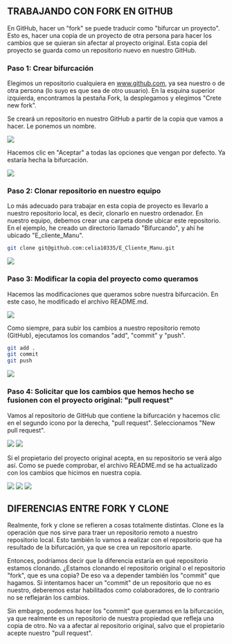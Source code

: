 ## TRABAJANDO CON FORK EN GITHUB
En GitHub, hacer un "fork" se puede traducir como "bifurcar un proyecto". Esto es, hacer una copia de un proyecto de otra persona para hacer los cambios que se quieran sin afectar al proyecto original. Esta copia del proyecto se guarda como un repositorio nuevo en nuestro GitHub.

### Paso 1: Crear bifurcación
Elegimos un repositorio cualquiera en www.github.com, ya sea nuestro o de otra persona (lo suyo es que sea de otro usuario).
En la esquina superior izquierda, encontramos la pestaña Fork, la desplegamos y elegimos "Crete new fork".

Se creará un repositorio en nuestro GitHub a partir de la copia que vamos a hacer. Le ponemos un nombre.

![](https://github.com/celia10335/celia10335.github.io/blob/main/capturas%20fork/Captura%20de%20pantalla%202022-10-02%20132217.jpg)

 
Hacemos clic en "Aceptar" a todas las opciones que vengan por defecto. Ya estaría hecha la bifurcación.
 
![](https://github.com/celia10335/celia10335.github.io/blob/main/capturas%20fork/Captura%20de%20pantalla%20de%202022-09-29%2009-31-42.png)


### Paso 2: Clonar repositorio en nuestro equipo
Lo más adecuado para trabajar en esta copia de proyecto es llevarlo a nuestro repositorio local, es decir, clonarlo en nuestro ordenador.
En nuestro equipo, debemos crear una carpeta donde ubicar este repositorio. En el ejemplo, he creado un directorio llamado "Bifurcando", y ahí he ubicado "E_cliente_Manu".

```sh
git clone git@github.com:celia10335/E_Cliente_Manu.git
```

![](https://github.com/celia10335/celia10335.github.io/blob/main/capturas%20fork/Captura%20de%20pantalla%20de%202022-09-29%2009-33-04.png)

 
### Paso 3: Modificar la copia del proyecto como queramos
Hacemos las modificaciones que queramos sobre nuestra bifurcación. En este caso, he modificado el archivo README.md.
 
![](https://github.com/celia10335/celia10335.github.io/blob/main/capturas%20fork/Captura%20de%20pantalla%20de%202022-09-29%2009-33-59.png)

Como siempre, para subir los cambios a nuestro repositorio remoto (GitHub), ejecutamos los comandos "add", "commit" y "push".
```sh
git add .
git commit
git push
```
 
![](https://github.com/celia10335/celia10335.github.io/blob/main/capturas%20fork/Captura%20de%20pantalla%20de%202022-09-29%2009-34-31.png)
 
 

### Paso 4: Solicitar que los cambios que hemos hecho se fusionen con el proyecto original: "pull request"
Vamos al repositorio de GitHub que contiene la bifurcación y hacemos clic en el segundo icono por la derecha, "pull request". Seleccionamos "New pull request".
 
![](https://github.com/celia10335/celia10335.github.io/blob/main/capturas%20fork/Captura%20de%20pantalla%20de%202022-09-29%2009-31-26.png)
![](https://github.com/celia10335/celia10335.github.io/blob/main/capturas%20fork/Captura%20de%20pantalla%20de%202022-09-29%2009-31-02.png)
 
Si el propietario del proyecto original acepta, en su repositorio se verá algo así. Como se puede comprobar, el archivo README.md se ha actualizado con los cambios que hicimos en nuestra copia.
 
![](https://github.com/celia10335/celia10335.github.io/blob/main/capturas%20fork/Captura%20de%20pantalla%20de%202022-09-29%2009-28-27.png)
![](https://github.com/celia10335/celia10335.github.io/blob/main/capturas%20fork/Captura%20de%20pantalla%20de%202022-09-29%2009-28-41.png)
![](https://github.com/celia10335/celia10335.github.io/blob/main/capturas%20fork/Captura%20de%20pantalla%20de%202022-09-29%2009-29-20.png)


## DIFERENCIAS ENTRE FORK Y CLONE
Realmente, fork y clone se refieren a cosas totalmente distintas. Clone es la operación que nos sirve para traer un repositorio remoto a nuestro repositorio local. Esto también lo vamos a realizar con el repositorio que ha resultado de la bifurcación, ya que se crea un repositorio aparte.

Entonces, podríamos decir que la diferencia estaría en qué repositorio estamos clonando. ¿Estamos clonando el repositorio original o el repositorio "fork", que es una copia? De eso va a depender también los "commit" que hagamos. Si intentamos hacer un "commit" de un repositorio que no es nuestro, deberemos estar habilitados como colaboradores, de lo contrario no se reflejarán los cambios.

Sin embargo, podemos hacer los "commit" que queramos en la bifurcación, ya que realmente es un repositorio de nuestra propiedad que refleja una copia de otro. No va a afectar al repositorio original, salvo que el propietario acepte nuestro "pull request".
